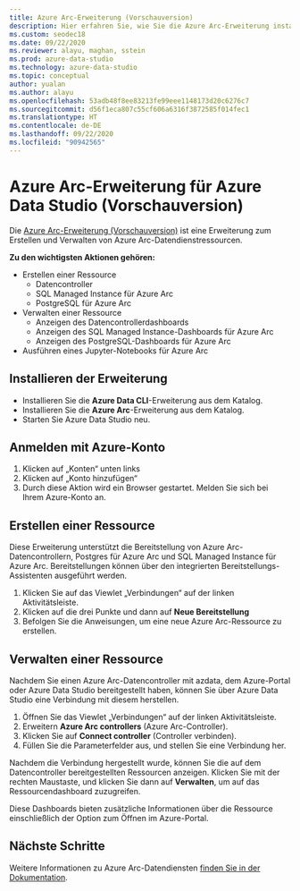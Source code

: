 ```yaml
---
title: Azure Arc-Erweiterung (Vorschauversion)
description: Hier erfahren Sie, wie Sie die Azure Arc-Erweiterung installieren und verwenden, um Azure Arc-Datendienste auszuprobieren.
ms.custom: seodec18
ms.date: 09/22/2020
ms.reviewer: alayu, maghan, sstein
ms.prod: azure-data-studio
ms.technology: azure-data-studio
ms.topic: conceptual
author: yualan
ms.author: alayu
ms.openlocfilehash: 53adb48f8ee83213fe99eee1148173d20c6276c7
ms.sourcegitcommit: d56f1eca807c55cf606a6316f3872585f014fec1
ms.translationtype: HT
ms.contentlocale: de-DE
ms.lasthandoff: 09/22/2020
ms.locfileid: "90942565"
---
```

# <a name="azure-arc-extension-for-azure-data-studio-preview"></a>Azure Arc-Erweiterung für Azure Data Studio (Vorschauversion)

Die [Azure Arc-Erweiterung (Vorschauversion)](https://aka.ms/azurearcdata-docs) ist eine Erweiterung zum Erstellen und Verwalten von Azure Arc-Datendienstressourcen.

**Zu den wichtigsten Aktionen gehören:**
- Erstellen einer Ressource
    - Datencontroller
    - SQL Managed Instance für Azure Arc
    - PostgreSQL für Azure Arc
- Verwalten einer Ressource
    - Anzeigen des Datencontrollerdashboards
    - Anzeigen des SQL Managed Instance-Dashboards für Azure Arc
    - Anzeigen des PostgreSQL-Dashboards für Azure Arc
- Ausführen eines Jupyter-Notebooks für Azure Arc

## <a name="install-the-extension"></a>Installieren der Erweiterung
- Installieren Sie die **Azure Data CLI**-Erweiterung aus dem Katalog.
- Installieren Sie die **Azure Arc**-Erweiterung aus dem Katalog.
- Starten Sie Azure Data Studio neu.

## <a name="sign-in-with-azure-account"></a>Anmelden mit Azure-Konto
1. Klicken auf „Konten“ unten links
1. Klicken auf „Konto hinzufügen“
1. Durch diese Aktion wird ein Browser gestartet. Melden Sie sich bei Ihrem Azure-Konto an.

## <a name="create-a-resource"></a>Erstellen einer Ressource
Diese Erweiterung unterstützt die Bereitstellung von Azure Arc-Datencontrollern, Postgres für Azure Arc und SQL Managed Instance für Azure Arc. Bereitstellungen können über den integrierten Bereitstellungs-Assistenten ausgeführt werden.

1. Klicken Sie auf das Viewlet „Verbindungen“ auf der linken Aktivitätsleiste.
1. Klicken auf die drei Punkte und dann auf **Neue Bereitstellung**
1. Befolgen Sie die Anweisungen, um eine neue Azure Arc-Ressource zu erstellen.

## <a name="manage-a-resource"></a>Verwalten einer Ressource
Nachdem Sie einen Azure Arc-Datencontroller mit azdata, dem Azure-Portal oder Azure Data Studio bereitgestellt haben, können Sie über Azure Data Studio eine Verbindung mit diesem herstellen.

1. Öffnen Sie das Viewlet „Verbindungen“ auf der linken Aktivitätsleiste.
1. Erweitern **Azure Arc controllers** (Azure Arc-Controller).
1. Klicken Sie auf **Connect controller** (Controller verbinden).
1. Füllen Sie die Parameterfelder aus, und stellen Sie eine Verbindung her.

Nachdem die Verbindung hergestellt wurde, können Sie die auf dem Datencontroller bereitgestellten Ressourcen anzeigen. Klicken Sie mit der rechten Maustaste, und klicken Sie dann auf **Verwalten**, um auf das Ressourcendashboard zuzugreifen.  

Diese Dashboards bieten zusätzliche Informationen über die Ressource einschließlich der Option zum Öffnen im Azure-Portal.

## <a name="next-steps"></a>Nächste Schritte
Weitere Informationen zu Azure Arc-Datendiensten [finden Sie in der Dokumentation](https://aka.ms/azurearcdata-docs).
